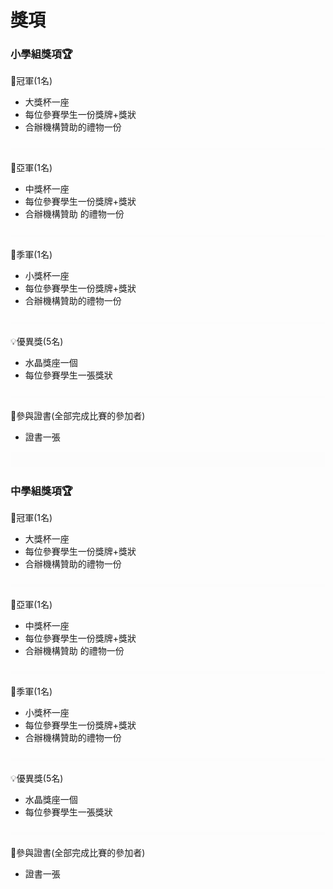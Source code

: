 # 獎項

### 小學組獎項🏆

🥇冠軍(1名)
- 大獎杯一座
- 每位參賽學生一份獎牌+獎狀
- 合辦機構贊助的禮物一份

![](./images/HubSpacer2mm.png)

🥈亞軍(1名)

- 中獎杯一座
- 每位參賽學生一份獎牌+獎狀
- 合辦機構贊助 的禮物一份

![](./images/HubSpacer2mm.png)

🥉季軍(1名)

- 小獎杯一座
- 每位參賽學生一份獎牌+獎狀
- 合辦機構贊助的禮物一份

![](./images/HubSpacer2mm.png)

💡優異獎(5名)

- 水晶獎座一個
- 每位參賽學生一張獎狀

![](./images/HubSpacer2mm.png)

🔖參與證書(全部完成比賽的參加者)

- 證書一張



![](./images/HubSpacer10mm.png)

### 中學組獎項🏆

🥇冠軍(1名)
- 大獎杯一座
- 每位參賽學生一份獎牌+獎狀
- 合辦機構贊助的禮物一份

![](./images/HubSpacer2mm.png)

🥈亞軍(1名)

- 中獎杯一座
- 每位參賽學生一份獎牌+獎狀
- 合辦機構贊助 的禮物一份

![](./images/HubSpacer2mm.png)

🥉季軍(1名)

- 小獎杯一座
- 每位參賽學生一份獎牌+獎狀
- 合辦機構贊助的禮物一份

![](./images/HubSpacer2mm.png)

💡優異獎(5名)

- 水晶獎座一個
- 每位參賽學生一張獎狀

![](./images/HubSpacer2mm.png)

🔖參與證書(全部完成比賽的參加者)

- 證書一張